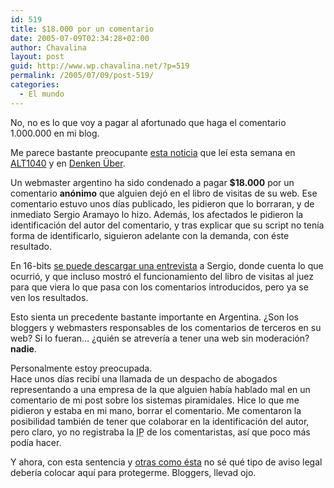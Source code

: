 ```yaml
---
id: 519
title: $18.000 por un comentario
date: 2005-07-09T02:34:28+02:00
author: Chavalina
layout: post
guid: http://www.wp.chavalina.net/?p=519
permalink: /2005/07/09/post-519/
categories:
  - El mundo
---
```

No, no es lo que voy a pagar al afortunado que haga el comentario 1.000.000 en mi blog.

Me parece bastante preocupante <a href="http://www.jujuy.com/?p=24" target="_blank">esta noticia</a> que le&iacute; esta semana en <a href="http://www.alt1040.com/archivo/2005/07/08/a-pagar-us18000-por-un-mensaje-en-el-libro-de-visitas/" target="_blank">ALT1040</a> y en <a href="http://www.uberbin.net/archivos/opinion/responsabilidad-legal-de-jujuycom.php" target="_blank">Denken &Uuml;ber</a>.

Un webmaster argentino ha sido condenado a pagar **$18.000** por un comentario **an&oacute;nimo** que alguien dej&oacute; en el libro de visitas de su web. Ese comentario estuvo unos d&iacute;as publicado, les pidieron que lo borraran, y de inmediato Sergio Aramayo lo hizo. Adem&aacute;s, los afectados le pidieron la identificaci&oacute;n del autor del comentario, y tras explicar que su script no ten&iacute;a forma de identificarlo, siguieron adelante con la demanda, con &eacute;ste resultado.

En 16-bits <a href="http://www.16-bits.com.ar/archivos/entrevista-con-sergio-aramayo-de-jujuycom/" target="_blank">se puede descargar una entrevista</a> a Sergio, donde cuenta lo que ocurri&oacute;, y que incluso mostr&oacute; el funcionamiento del libro de visitas al juez para que viera lo que pasa con los comentarios introducidos, pero ya se ven los resultados.

Esto sienta un precedente bastante importante en Argentina. &iquest;Son los bloggers y webmasters responsables de los comentarios de terceros en su web? Si lo fueran&#8230; &iquest;qui&eacute;n se atrever&iacute;a a tener una web sin moderaci&oacute;n? **nadie**.

Personalmente estoy preocupada.  
Hace unos d&iacute;as recib&iacute; una llamada de un despacho de abogados representando a una empresa de la que alguien hab&iacute;a hablado mal en un comentario de mi post sobre los sistemas piramidales. Hice lo que me pidieron y estaba en mi mano, borrar el comentario. Me comentaron la posibilidad tambi&eacute;n de tener que colaborar en la identificaci&oacute;n del autor, pero claro, yo no registraba la <acronym title="Internet Protocol">IP</acronym> de los comentaristas, as&iacute; que poco m&aacute;s pod&iacute;a hacer.

Y ahora, con esta sentencia y <a href="http://blackshell.usebox.net/archivo/589.php" target="_blank">otras como &eacute;sta</a> no s&eacute; qu&eacute; tipo de aviso legal deber&iacute;a colocar aqu&iacute; para protegerme. Bloggers, llevad ojo.